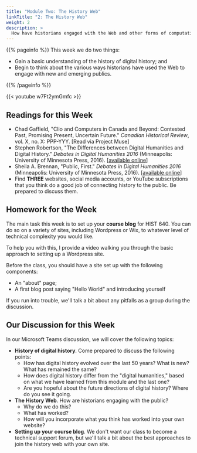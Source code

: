 ```yaml
---
title: "Module Two: The History Web"
linkTitle: "2: The History Web"
weight: 2
description: >
  How have historians engaged with the Web and other forms of computation? We put the field into historical perspective and then explore how WE can join the history web as a class.
---
```


{{% pageinfo %}}
This week we do two things:

- Gain a basic understanding of the history of digital history; and
- Begin to think about the various ways historians have used the Web to engage with new and emerging publics.

{{% /pageinfo %}}

{{< youtube w7Ft2ymGmfc >}}

## Readings for this Week

* Chad Gaffield, "Clio and Computers in Canada and Beyond: Contested Past, Promising Present, Uncertain Future." _Canadian Historical Review_, vol. X, no. X: PPP-YYY. [Read via Project Muse]
* Stephen Robertson, "The Differences between Digital Humanities and Digital History." _Debates in Digital Humanities 2016_ (Minneapolis: University of Minnesota Press, 2016). [[available online](https://dhdebates.gc.cuny.edu/read/untitled/section/ed4a1145-7044-42e9-a898-5ff8691b6628)]
* Sheila A. Brennan, "Public, First." _Debates in Digital Humanities 2016_ (Minneapolis: University of Minnesota Press, 2016). [[available online](https://dhdebates.gc.cuny.edu/read/untitled/section/11b9805a-a8e0-42e3-9a1c-fad46e4b78e5#ch32)]
* Find **THREE** websites, social media accounts, or YouTube subscriptions that you think do a good job of connecting history to the public. Be prepared to discuss them.

## Homework for the Week

The main task this week is to set up your **course blog** for HIST 640. You can do so on a variety of sites, including Wordpress or Wix, to whatever level of technical complexity you would like.

To help you with this, I provide a video walking you through the basic approach to setting up a Wordpress site. 

Before the class, you should have a site set up with the following components:

* An "about" page;
* A first blog post saying "Hello World" and introducing yourself

If you run into trouble, we'll talk a bit about any pitfalls as a group during the discussion. 

## Our Discussion for this Week

In our Microsoft Teams discussion, we will cover the following topics:

* **History of digital history**. Come prepared to discuss the following points:
	* How has digital history evolved over the last 50 years? What is new? What has remained the same?
	* How does digital history differ from the "digital humanities," based on what we have learned from this module and the last one?
	* Are you hopeful about the future directions of digital history? Where do you see it going.
* **The History Web**. How are historians engaging with the public?
	* Why do we do this?
	* What has worked?
	* How will you incorporate what you think has worked into your own website?
* **Setting up your course blog**. We don't want our class to become a technical support forum, but we'll talk a bit about the best approaches to join the history web with your own site.
